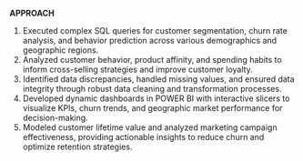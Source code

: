 **APPROACH**
1. Executed complex SQL queries for customer segmentation, churn rate analysis, and behavior prediction across various demographics and geographic regions.
2. Analyzed customer behavior, product affinity, and spending habits to inform cross-selling strategies and improve customer loyalty.
3. Identified data discrepancies, handled missing values, and ensured data integrity through robust data cleaning and transformation processes.
4. Developed dynamic dashboards in POWER BI with interactive slicers to visualize KPIs, churn trends, and geographic market performance for decision-making.
5. Modeled customer lifetime value and analyzed marketing campaign effectiveness, providing actionable insights to reduce churn and optimize retention strategies.

